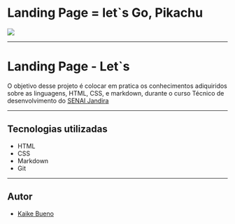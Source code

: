 # Landing Page = let`s Go, Pikachu

![](./screenshot/Captura%20de%20Tela%202024-09-06%20%C3%A0s%2009.23.31.png)

---

# Landing Page - Let`s

O objetivo desse projeto é colocar em pratica os conhecimentos adiquiridos sobre as linguagens, HTML, CSS, e markdown, durante o curso Técnico de desenvolvimento do [SENAI Jandira](https://sp.senai.br/unidade/jandira/)

---

## Tecnologias utilizadas

- HTML
- CSS
- Markdown
- Git


---

## Autor 

- [Kaike Bueno](https://www.linkedin.com/in/kaike-bueno-3b10a82b1/)